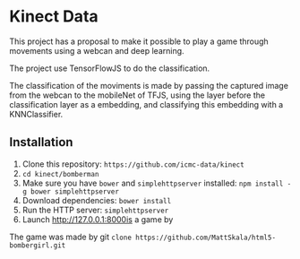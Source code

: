 Kinect Data
================

This project has a proposal to make it possible to play a game through movements using a webcan and deep learning.

The project use TensorFlowJS to do the classification.

The classification of the moviments is made by passing the captured image from the webcan to the mobileNet of TFJS, using the layer before the classification layer as a embedding, and classifying this embedding with a KNNClassifier.

Installation
------------
1. Clone this repository: ```https://github.com/icmc-data/kinect```
2. ```cd kinect/bomberman```
3. Make sure you have `bower` and `simplehttpserver` installed: ```npm install -g bower simplehttpserver```
3. Download dependencies: ```bower install```
4. Run the HTTP server: ```simplehttpserver```
5. Launch http://127.0.0.1:8000is a game by 


The game was made by git ```clone https://github.com/MattSkala/html5-bombergirl.git```
